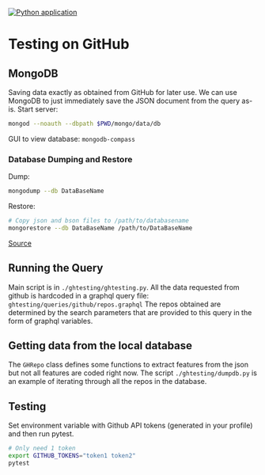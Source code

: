 [![Python application](https://github.com/brkhrdt/testing-on-github/actions/workflows/ci.yml/badge.svg?branch=master)](https://github.com/brkhrdt/testing-on-github/actions/workflows/ci.yml)

# Testing on GitHub

## MongoDB
Saving data exactly as obtained from GitHub for later use.
We can use MongoDB to just immediately save the JSON document from the query as-is.
Start server:

``` sh
mongod --noauth --dbpath $PWD/mongo/data/db
```

GUI to view database: `mongodb-compass`


### Database Dumping and Restore

Dump:
``` sh
mongodump --db DataBaseName
```

Restore:
``` sh
# Copy json and bson files to /path/to/databasename
mongorestore --db DataBaseName /path/to/DataBaseName
```

[Source](   https://stackoverflow.com/questions/7232461/how-can-i-transfer-a-mongodb-database-to-another-machine-that-cannot-see-the-fir)


## Running the Query

Main script is in `./ghtesting/ghtesting.py`.
All the data requested from github is hardcoded in a graphql query file: `ghtesting/queries/github/repos.graphql`
The repos obtained are determined by the search parameters that are provided to this query in the form of graphql variables.


## Getting data from the local database

The `GHRepo` class defines some functions to extract features from the json but not all features are coded right now.
The script `./ghtesting/dumpdb.py` is an example of iterating through all the repos in the database.


## Testing
Set environment variable with Github API tokens (generated in your profile) and then run pytest.
``` sh
# Only need 1 token
export GITHUB_TOKENS="token1 token2"
pytest
```


